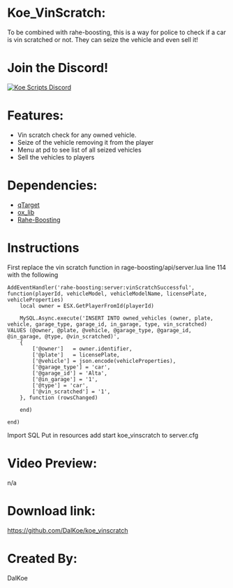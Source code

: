 # Koe_VinScratch:
To be combined with rahe-boosting, this is a way for police to check if a car is vin scratched or not. They can seize the vehicle and even sell it!

# Join the Discord!

[![Koe Scripts Discord](https://media.discordapp.net/attachments/973750342263144558/1003740741178249318/invite.png?width=810&height=216)](https://discord.gg/5JuxDnNm94)

# Features:
* Vin scratch check for any owned vehicle.
* Seize of the vehicle removing it from the player
* Menu at pd to see list of all seized vehicles
* Sell the vehicles to players

# Dependencies:
* [qTarget](https://github.com/overextended/qtarget)
* [ox_lib](https://github.com/overextended/ox_lib)
* [Rahe-Boosting](https://forum.cfx.re/t/paid-rahe-boosting-system-esx-qb-custom/4858796)

# Instructions
First replace the vin scratch function in rage-boosting/api/server.lua line 114 with the following

```
AddEventHandler('rahe-boosting:server:vinScratchSuccessful', function(playerId, vehicleModel, vehicleModelName, licensePlate, vehicleProperties)
	local owner = ESX.GetPlayerFromId(playerId)

	MySQL.Async.execute('INSERT INTO owned_vehicles (owner, plate, vehicle, garage_type, garage_id, in_garage, type, vin_scratched) VALUES (@owner, @plate, @vehicle, @garage_type, @garage_id, @in_garage, @type, @vin_scratched)',
	{
		['@owner']   = owner.identifier,
		['@plate']   = licensePlate,
		['@vehicle'] = json.encode(vehicleProperties),
        ['@garage_type'] = 'car',
        ['@garage_id'] = 'Alta',
        ['@in_garage'] = '1',
        ['@type'] = 'car',
        ['@vin_scratched'] = '1',
	}, function (rowsChanged)

	end)

end)
```

Import SQL
Put in resources
add start koe_vinscratch to server.cfg

# Video Preview:
n/a

# Download link:
https://github.com/DalKoe/koe_vinscratch

# Created By:
DalKoe

